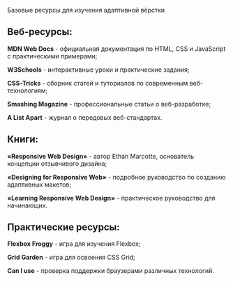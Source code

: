 Базовые ресурсы для изучения адаптивной вёрстки


## Веб-ресурсы:

<b>MDN Web Docs</b> - официальная документация по HTML, CSS и JavaScript с практическими примерами;<br>

<b>W3Schools</b> - интерактивные уроки и практические задания;<br>

<b>CSS-Tricks</b> - сборник статей и туториалов по современным веб-технологиям;<br>

<b>Smashing Magazine</b> - профессиональные статьи о веб-разработке;

<b>A List Apart</b> - журнал о передовых веб-стандартах.

## Книги:

<b>«Responsive Web Design»</b> - автор Ethan Marcotte, основатель концепции отзывчивого дизайна;<br>

<b>«Designing for Responsive Web»</b> - подробное руководство по созданию адаптивных макетов;<br>

<b>«Learning Responsive Web Design»</b> - практическое руководство для начинающих.

## Практические ресурсы:

<b>Flexbox Froggy</b> - игра для изучения Flexbox;<br>

<b>Grid Garden</b> - игра для освоения CSS Grid;<br>

<b>Can I use</b> - проверка поддержки браузерами различных технологий.
